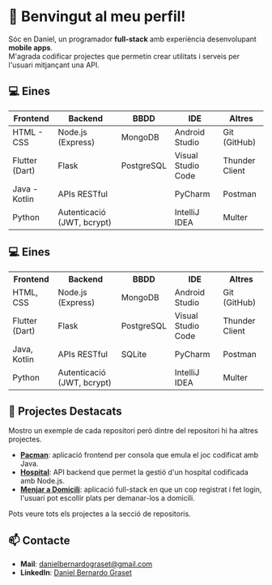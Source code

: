 # 👋 Benvingut al meu perfil!

Sóc en Daniel, un programador **full-stack** amb experiència desenvolupant **mobile apps**.  
M'agrada codificar projectes que permetin crear utilitats i serveis per l'usuari mitjançant una API.

## 💻 Eines

|    **Frontend**         | **Backend**                | **BBDD**                | **IDE**                  | **Altres**      |
|-----------------------|----------------------------|--------------------------|--------------------------|-----------------------|
| HTML - CSS                       | Node.js (Express)          | MongoDB                 | Android Studio           | Git (GitHub)          |
| Flutter (Dart)       | Flask                      | PostgreSQL              | Visual Studio Code       | Thunder Client        |
| Java - Kotlin           | APIs RESTful               |                          | PyCharm                  | Postman               |
| Python               | Autenticació (JWT, bcrypt) |                          | IntelliJ IDEA            | Multer                      |

## 💻 Eines

<table>
  <tr>
    <th><strong>Frontend</strong></th>
    <th><strong>Backend</strong></th>
    <th><strong>BBDD</strong></th>
    <th><strong>IDE</strong></th>
    <th><strong>Altres</strong></th>
  </tr>
  <tr>
    <td>HTML, CSS</td>
    <td>Node.js (Express)</td>
    <td>MongoDB</td>
    <td>Android Studio</td>
    <td>Git (GitHub)</td>
  </tr>
  <tr>
    <td>Flutter (Dart)</td>
    <td>Flask</td>
    <td>PostgreSQL</td>
    <td>Visual Studio Code</td>
    <td>Thunder Client</td>
  </tr>
  <tr>
    <td>Java, Kotlin</td>
    <td>APIs RESTful</td>
    <td>SQLite</td>
    <td>PyCharm</td>
    <td>Postman</td>
  </tr>
  <tr>
    <td>Python</td>
    <td>Autenticació (JWT, bcrypt)</td>
    <td></td>
    <td>IntelliJ IDEA</td>
    <td>Multer</td>
  </tr>
</table>


## 🚀 Projectes Destacats

Mostro un exemple de cada repositori però dintre del repositori hi ha altres projectes.

- **[Pacman](https://github.com/db110513/frontend/tree/main/java/jocs/jocs2D/pacman)**: aplicació frontend per consola que emula el joc codificat amb Java.
- **[Hospital](https://github.com/db110513/backend/tree/main/APIs/js/hospital)**: API backend que permet la gestió d'un hospital codificada amb Node.js.
- **[Menjar a Domicili](https://github.com/db110513/fullstack/tree/main/flutterNode.js/compraMenjar)**: aplicació full-stack en que un cop registrat i fet login, l'usuari pot escollir plats per demanar-los a domicili.

Pots veure tots els projectes a la secció de repositoris.

## 📫 Contacte

- **Mail**: danielbernardograset@gmail.com
- **LinkedIn**: [Daniel Bernardo Graset](https://www.linkedin.com/in/daniel-bernardo-graset-37b36827b/)
